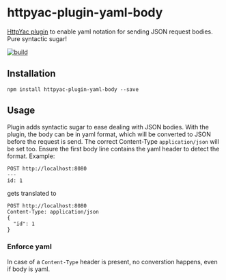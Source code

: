 # httpyac-plugin-yaml-body

[HttpYac plugin](https://httpyac.github.io) to enable yaml notation for sending JSON request bodies. Pure syntactic sugar!

[![build](https://github.com/rngtng/httpyac-plugin-yaml-body/actions/workflows/main.yml/badge.svg)](https://github.com/rngtng/httpyac-plugin-yaml-body/actions/workflows/main.yml)

## Installation

```
npm install httpyac-plugin-yaml-body --save
```

## Usage

Plugin adds syntactic sugar to ease dealing with JSON bodies. With the plugin, the body can be in yaml
format, which will be converted to JSON before the request is send. The correct Content-Type `application/json` will be set too.
Ensure the first body line contains the yaml header to detect the format. Example:

```
POST http://localhost:8080
---
id: 1
```

gets translated to

```
POST http://localhost:8080
Content-Type: application/json
{
  "id": 1
}
```

### Enforce yaml

In case of a `Content-Type` header is present, no converstion happens, even if body is yaml.


